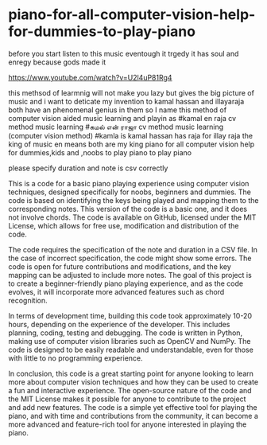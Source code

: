 # piano-for-all-computer-vision-help-for-dummies-to-play-piano
before you start listen to this music eventough it trgedy it has soul and enregy because gods  made it 

https://www.youtube.com/watch?v=U2l4uP81Rg4

this methsod of learmnig will not make you lazy but gives the big picture of music and i want to deticate my invention
to kamal hassan and illayaraja both have an phenomenal genius in them 
so I name this method of computer vision aided music learning and playin as
#kamal en raja cv method music learning 
#கமல் என் ராஜா cv method music learning (computer vision method)
#kamla is kamal hassan has 
raja for illay raja the king of music
en means both are my king
piano for all computer vision help for dummies,kids and ,noobs to play piano  to play piano

please specify duration and note is csv correctly 

This is a code for a basic piano playing experience using computer vision techniques, designed specifically for noobs, beginners and dummies. The code is based on identifying the keys being played and mapping them to the corresponding notes. This version of the code is a basic one, and it does not involve chords. The code is available on GitHub, licensed under the MIT License, which allows for free use, modification and distribution of the code.

The code requires the specification of the note and duration in a CSV file. In the case of incorrect specification, the code might show some errors. The code is open for future contributions and modifications, and the key mapping can be adjusted to include more notes. The goal of this project is to create a beginner-friendly piano playing experience, and as the code evolves, it will incorporate more advanced features such as chord recognition.

In terms of development time, building this code took approximately 10-20 hours, depending on the experience of the developer. This includes planning, coding, testing and debugging. The code is written in Python, making use of computer vision libraries such as OpenCV and NumPy. The code is designed to be easily readable and understandable, even for those with little to no programming experience.

In conclusion, this code is a great starting point for anyone looking to learn more about computer vision techniques and how they can be used to create a fun and interactive experience. The open-source nature of the code and the MIT License makes it possible for anyone to contribute to the project and add new features. The code is a simple yet effective tool for playing the piano, and with time and contributions from the community, it can become a more advanced and feature-rich tool for anyone interested in playing the piano.
